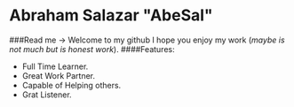 # Abraham Salazar "AbeSal" 
###Read me -> Welcome to my github I hope you enjoy my work (*maybe is not much but is honest work*).
####Features:
* Full Time Learner.
* Great Work Partner.
* Capable of Helping others.
* Grat Listener.

